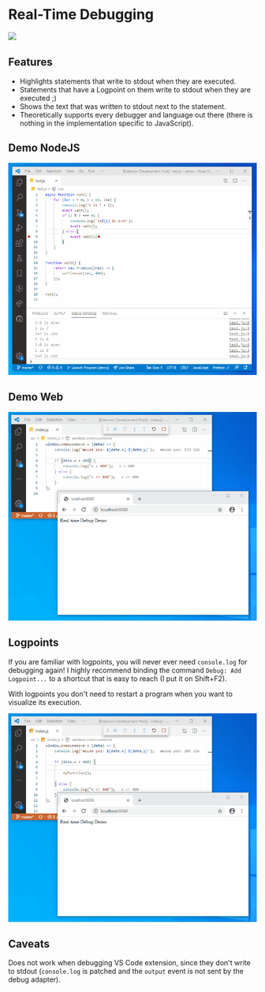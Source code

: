 # Real-Time Debugging

[![](https://img.shields.io/twitter/follow/hediet_dev.svg?style=social)](https://twitter.com/intent/follow?screen_name=hediet_dev)

## Features

-   Highlights statements that write to stdout when they are executed.
-   Statements that have a Logpoint on them write to stdout when they are executed ;)
-   Shows the text that was written to stdout next to the statement.
-   Theoretically supports every debugger and language out there (there is nothing in the implementation specific to JavaScript).

## Demo NodeJS

![](./docs/demo-nodejs.gif)

## Demo Web

![](./docs/demo-web.gif)

## Logpoints

If you are familiar with logpoints, you will never ever need `console.log` for debugging again!
I highly recommend binding the command `Debug: Add Logpoint...` to a shortcut that is easy to reach (I put it on Shift+F2).

With logpoints you don't need to restart a program when you want to visualize its execution.

![](./docs/logpoints.gif)

## Caveats

Does not work when debugging VS Code extension, since they don't write to stdout (`console.log` is patched and the `output` event is not sent by the debug adapter).
